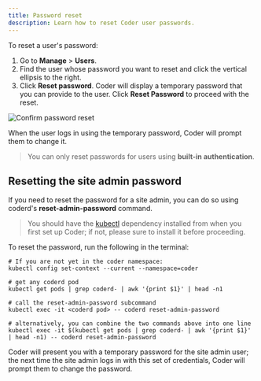 ```yaml
---
title: Password reset
description: Learn how to reset Coder user passwords.
---
```


To reset a user's password:

1. Go to **Manage** > **Users**.
1. Find the user whose password you want to reset and click the vertical
   ellipsis to the right.
1. Click **Reset password**. Coder will display a temporary password that you
   can provide to the user. Click **Reset Password** to proceed with the reset.

![Confirm password reset](../../assets/admin/reset-password.png)

When the user logs in using the temporary password, Coder will prompt them to
change it.

> You can only reset passwords for users using **built-in authentication**.

## Resetting the site admin password

If you need to reset the password for a site admin, you can do so using coderd's
**reset-admin-password** command.

> You should have the
> [kubectl](https://kubernetes.io/docs/tasks/tools/install-kubectl/) dependency
> installed from when you first set up Coder; if not, please sure to install it
> before proceeding.

To reset the password, run the following in the terminal:

```console
# If you are not yet in the coder namespace:
kubectl config set-context --current --namespace=coder

# get any coderd pod
kubectl get pods | grep coderd- | awk '{print $1}' | head -n1

# call the reset-admin-password subcommand
kubectl exec -it <coderd pod> -- coderd reset-admin-password

# alternatively, you can combine the two commands above into one line
kubectl exec -it $(kubectl get pods | grep coderd- | awk '{print $1}' | head -n1) -- coderd reset-admin-password
```

Coder will present you with a temporary password for the site admin user; the
next time the site admin logs in with this set of credentials, Coder will prompt
them to change the password.
